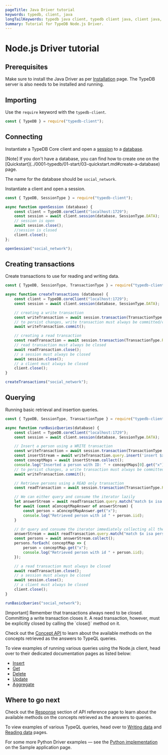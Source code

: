 ```yaml
---
pageTitle: Java Driver tutorial
keywords: typedb, client, java
longTailKeywords: typedb java client, typedb client java, client java, java client
Summary: Tutorial for TypeDB Node.js Driver.
---
```


# Node.js Driver tutorial

## Prerequisites

Make sure to install the Java Driver as per [Installation](02-node-js-install.md) page. The TypeDB server is also 
needs to be installed and running.

## Importing

Use the `require` keyword with the `typedb-client`.

<!-- test-example socialNetworkNodejsClientA.js -->
```javascript
const { TypeDB } = require("typedb-client");
```

## Connecting

Instantiate a TypeDB Core client and open a [session](../../0001-typedb/02-dev/01-connect.md#sessions) to a 
[database](../../0001-typedb/02-dev/01-connect.md#databases). 

<div class="note">
[Note]
If you don't have a database, you can find how to create one on the 
[Quickstart](../0001-typedb/01-start/03-quickstart.md#create-a-database) page.

The name for the database should be `social_network`.
</div>

Instantiate a client and open a session.

<!-- test-example socialNetworkNodejsClientB.js -->
```javascript
const { TypeDB, SessionType } = require("typedb-client");

async function openSession (database) {
	const client = TypeDB.coreClient("localhost:1729");
	const session = await client.session(database, SessionType.DATA);
	// session is open
	await session.close();
	//session is closed
	client.close();
};

openSession("social_network");
```

## Creating transactions

Create transactions to use for reading and writing data.

<!-- test-example socialNetworkNodejsClientC.js -->
```javascript
const { TypeDB, SessionType, TransactionType } = require("typedb-client");

async function createTransactions (database) {
	const client = TypeDB.coreClient("localhost:1729");
	const session = await client.session(database, SessionType.DATA);

	// creating a write transaction
	const writeTransaction = await session.transaction(TransactionType.WRITE); // write transaction is open
	// to persist changes, write transaction must always be committed/closed
	await writeTransaction.commit();

	// creating a read transaction
	const readTransaction = await session.transaction(TransactionType.READ); // read transaction is open
	// read transaction must always be closed
	await readTransaction.close();
	// a session must always be closed
	await session.close();
	// a client must always be closed
	client.close();
}

createTransactions("social_network");
```

## Querying

Running basic retrieval and insertion queries.

<!-- test-example socialNetworkNodejsClientD.js -->
```javascript
const { TypeDB, SessionType, TransactionType } = require("typedb-client");

async function runBasicQueries(database) {
	const client = TypeDB.coreClient("localhost:1729");
	const session = await client.session(database, SessionType.DATA);

	// Insert a person using a WRITE transaction
	const writeTransaction = await session.transaction(TransactionType.WRITE);
	const insertStream = await writeTransaction.query.insert('insert $x isa person, has email "x@email.com";');
	const conceptMaps = await insertStream.collect();
	console.log("Inserted a person with ID: " + conceptMaps[0].get("x").iid);
	// to persist changes, a write transaction must always be committed (closed)
	await writeTransaction.commit();

	// Retrieve persons using a READ only transaction
	const readTransaction = await session.transaction(TransactionType.READ);

	// We can either query and consume the iterator lazily
	let answerStream = await readTransaction.query.match("match $x isa person; get $x; limit 10;");
	for await (const aConceptMapAnswer of answerStream) {
		const person = aConceptMapAnswer.get("x");
		console.log("Retrieved person with id " + person.iid);
	}

	// Or query and consume the iterator immediately collecting all the results
	answerStream = await readTransaction.query.match("match $x isa person; get $x; limit 10;");
	const persons = await answerStream.collect();
	persons.forEach( conceptMap => {
        person = conceptMap.get("x");
        console.log("Retrieved person with id " + person.iid);
    });

	// a read transaction must always be closed
	await readTransaction.close();
	// a session must always be closed
	await session.close();
	// a client must always be closed
	client.close();
}

runBasicQueries("social_network");
```

<div class="note">
[Important]
Remember that transactions always need to be closed. Committing a write transaction closes it. A read transaction, however, must be explicitly closed by calling the `close()` method on it.
</div>

Check out the [Concept API](../../04-concept-api/00-overview.md) to learn about the available methods on the concepts retrieved as the answers to TypeQL queries.

To view examples of running various queries using the Node.js client, head over to their dedicated documentation pages as listed below:
- [Insert](../../11-query/03-insert-query.md)
- [Get](../../11-query/02-get-query.md)
- [Delete](../../11-query/04-delete-query.md)
- [Update](../../11-query/05-update-query.md)
- [Aggregate](../../11-query/06-aggregate-query.md)

## Where to go next

Check out the [Response](04-node-js-api-ref.md#response-section) section of API reference page to learn about the available 
methods on the concepts retrieved as the answers to queries.

To view examples of various TypeQL queries, head over to 
[Writing data](../../0001-typedb/02-dev/04-write.md) and
[Reading data](../../0001-typedb/02-dev/05-read.md) pages.

For some more Python Driver examples — see the 
[Python implementation](../../0001-typedb/01-start/05-sample-app.md#nodejs-implementation) on the Sample application 
page.
